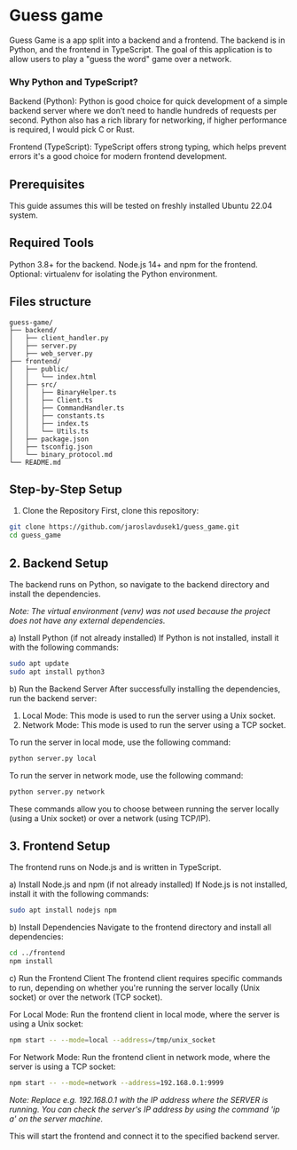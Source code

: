 # Guess game

Guess Game is a app split into a backend and a frontend. The backend is in Python, and the frontend in TypeScript. The goal of this application is to allow users to play a "guess the word" game over a network.

### Why Python and TypeScript?
Backend (Python): Python is good choice for quick development of a simple backend server where we don’t need to handle hundreds of requests per second. Python also has a rich library for networking, if higher performance is required, I would pick C or Rust.

Frontend (TypeScript): TypeScript offers strong typing, which helps prevent errors it's a good choice for modern frontend development.

## Prerequisites
This guide assumes this will be tested on freshly installed Ubuntu 22.04 system.

## Required Tools
Python 3.8+ for the backend.
Node.js 14+ and npm for the frontend.
Optional: virtualenv for isolating the Python environment.

## Files structure
```
guess-game/
├── backend/
│   ├── client_handler.py
│   ├── server.py
│   ├── web_server.py
├── frontend/
│   ├── public/
│   │   └── index.html
│   ├── src/
│   │   ├── BinaryHelper.ts
│   │   ├── Client.ts
│   │   ├── CommandHandler.ts
│   │   ├── constants.ts
│   │   ├── index.ts
│   │   └── Utils.ts
│   ├── package.json
│   ├── tsconfig.json
│   └── binary_protocol.md
└── README.md
```

## Step-by-Step Setup

1. Clone the Repository
First, clone this repository:
```bash
git clone https://github.com/jaroslavdusek1/guess_game.git
cd guess_game
```

## 2. Backend Setup
The backend runs on Python, so navigate to the backend directory and install the dependencies.

_Note: The virtual environment (venv) was not used because the project does not have any external dependencies._

a) Install Python (if not already installed)
If Python is not installed, install it with the following commands:
```bash
sudo apt update
sudo apt install python3
```

b) Run the Backend Server
After successfully installing the dependencies, run the backend server:
  1. Local Mode: This mode is used to run the server using a Unix socket.
  2. Network Mode: This mode is used to run the server using a TCP socket.

To run the server in local mode, use the following command:
```bash
python server.py local
```
To run the server in network mode, use the following command:
```bash
python server.py network
```
These commands allow you to choose between running the server locally (using a Unix socket) or over a network (using TCP/IP).



##  3. Frontend Setup
The frontend runs on Node.js and is written in TypeScript.

a) Install Node.js and npm (if not already installed)
If Node.js is not installed, install it with the following commands:
```bash
sudo apt install nodejs npm
```

b) Install Dependencies
Navigate to the frontend directory and install all dependencies:
```bash
cd ../frontend
npm install
```

c) Run the Frontend Client
The frontend client requires specific commands to run, depending on whether you're running the server locally (Unix socket) or over the network (TCP socket).

For Local Mode:
Run the frontend client in local mode, where the server is using a Unix socket:
```bash
npm start -- --mode=local --address=/tmp/unix_socket
```

For Network Mode:
Run the frontend client in network mode, where the server is using a TCP socket:

```bash
npm start -- --mode=network --address=192.168.0.1:9999
```
_Note: Replace e.g. 192.168.0.1 with the IP address where the SERVER is running. You can check the server's IP address by using the command 'ip a' on the server machine._

This will start the frontend and connect it to the specified backend server.

